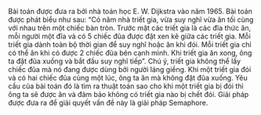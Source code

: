 Bài toán được đưa ra bởi nhà toán học E. W. Dijkstra vào năm 1965. Bài toán được phát biểu như sau: “Có năm nhà triết gia, vừa suy nghĩ vừa ăn tối cùng với nhau trên một chiếc bàn tròn. Trước mặt các triết gia là các đĩa thức ăn, mỗi người một đĩa và có 5 chiếc đũa được đặt xen kẽ giữa các triết gia. Mỗi triết gia dành toàn bộ thời gian để suy nghĩ hoặc ăn khi đói. Mỗi triết gia chỉ có thể ăn khi có được 2 chiếc đũa bên cạnh mình. Khi triết gia ăn xong, ông ta đặt đũa xuống và bắt đầu suy nghĩ tiếp”.
Chú ý, triết gia không thể lấy chiếc đũa mà nó đang được dùng bởi người láng giềng. Khi một triết gia đói và có hai chiếc đũa cùng một lúc, ông ta ăn mà không đặt đũa xuống.
Yêu cầu của bài toán đó là tìm ra thuật toán sao cho khi một triết gia bị đói thì ông ta sẽ được ăn và đảm bảo không có triết gia nào bị chết đói. Giải pháp được  đưa ra để giải quyết vấn đề này là giải pháp Semaphore.
